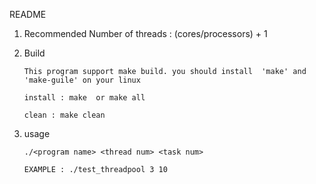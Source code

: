 README

1. Recommended Number of threads : (cores/processors) + 1

2. Build

   `This program support make build. you should install  'make' and 'make-guile' on your linux`

   `install : make  or make all`

   `clean : make clean`

3. usage

   `./<program name> <thread num> <task num>`

   `EXAMPLE : ./test_threadpool 3 10`
